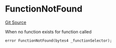 # FunctionNotFound
[Git Source](https://github.com/thrackle-io/forte-rules-engine/blob/7ed34a62033174e2129a3d6ffafc4f97afb624f7/src/client/token/handler/diamond/HandlerDiamond.sol)

When no function exists for function called


```solidity
error FunctionNotFound(bytes4 _functionSelector);
```

